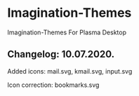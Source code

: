 # Imagination-Themes
Imagination-Themes For Plasma Desktop

Changelog: 10.07.2020.
----------------------

Added icons: mail.svg, kmail.svg, input.svg

Icon correction: bookmarks.svg
